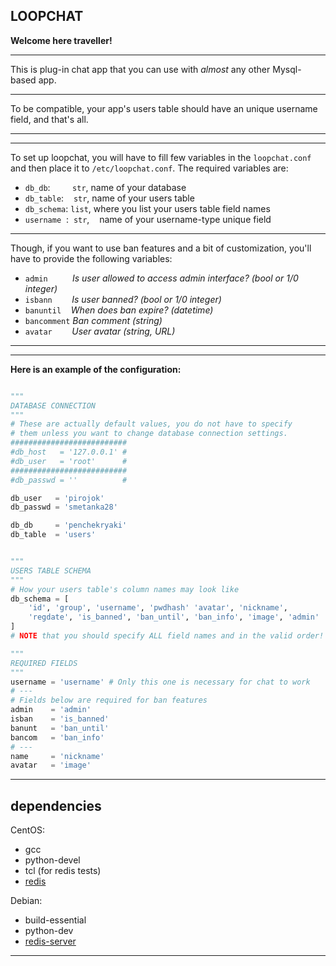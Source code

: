 LOOPCHAT
---
**Welcome here traveller!**

---
This is plug-in chat app that you can use with _almost_ any other Mysql-based app.

---
To be compatible, your app's users table should
have an unique username field, and that's all.

---

---
To set up loopchat, you will have to fill few variables in the `loopchat.conf`
and then place it to `/etc/loopchat.conf`. The required variables are:
- `db_db`: &nbsp;&nbsp;&nbsp;&nbsp;&nbsp;&nbsp;&nbsp;&nbsp;`str`, name of your database
- `db_table`: &nbsp;&nbsp;&nbsp;`str`, name of your users table
- `db_schema`: `list`, where you list your users table field names
- `username`&nbsp;&nbsp;:&nbsp;&nbsp;`str`, &nbsp;&nbsp; name of your username-type unique field

---
Though, if you want to use ban features and a bit of
customization, you'll have to provide the following variables:
- `admin` &nbsp;&nbsp;&nbsp;&nbsp;&nbsp;&nbsp;&nbsp;&nbsp;&nbsp;_Is user allowed to access admin interface? (bool or 1/0 integer)_
- `isbann` &nbsp;&nbsp;&nbsp;&nbsp;&nbsp;&nbsp;&nbsp;_Is user banned? (bool or 1/0 integer)_
- `banuntil` &nbsp;&nbsp;&nbsp;_When does ban expire? (datetime)_
- `bancomment` _Ban comment (string)_
- `avatar` &nbsp;&nbsp;&nbsp;&nbsp;&nbsp;&nbsp;&nbsp;_User avatar (string, URL)_

---

---
**Here is an example of the configuration:**
```python

"""
DATABASE CONNECTION
"""
# These are actually default values, you do not have to specify
# them unless you want to change database connection settings.
##########################
#db_host   = '127.0.0.1' #
#db_user   = 'root'      #
##########################
#db_passwd = ''          #

db_user   = 'pirojok'
db_passwd = 'smetanka28'

db_db     = 'penchekryaki'
db_table  = 'users'


"""
USERS TABLE SCHEMA
"""
# How your users table's column names may look like
db_schema = [
    'id', 'group', 'username', 'pwdhash' 'avatar', 'nickname',
    'regdate', 'is_banned', 'ban_until', 'ban_info', 'image', 'admin'
]
# NOTE that you should specify ALL field names and in the valid order!

"""
REQUIRED FIELDS
"""
username = 'username' # Only this one is necessary for chat to work
# ---
# Fields below are required for ban features
admin    = 'admin'
isban    = 'is_banned'
banunt   = 'ban_until'
bancom   = 'ban_info'
# ---
name     = 'nickname'
avatar   = 'image'

```


---
dependencies
---
CentOS:
- gcc
- python-devel
- tcl (for redis tests)
- [redis](https://redis.io/)

Debian:
- build-essential
- python-dev
- [redis-server](https://redis.io/)

---
